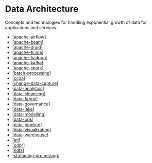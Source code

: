 # Data Architecture

Concepts and technologies for handling exponential growth of data for applications and services.

- [[apache-airflow]]
- [[apache-beam]]
- [[apache-druid]]
- [[apache-flume]]
- [[apache-hadoop]]
- [[apache-kafka]]
- [[apache-spark]]
- [[batch-processing]]
- [[ccpa]]
- [[change-data-capture]]
- [[data-analytics]]
- [[data-cleansing]]
- [[data-fabric]]
- [[data-governance]]
- [[data-lake]]
- [[data-modelling]]
- [[data-ops]]
- [[data-pipeline]]
- [[data-visualization]]
- [[data-warehouse]]
- [[etl]]
- [[gdpr]]
- [[hdfs]]
- [[streaming-processing]]

[//begin]: # "Autogenerated link references for markdown compatibility"
[apache-airflow]: data-architecture/apache-airflow "Apache Airflow"
[apache-beam]: data-architecture/apache-beam "Apache Beam"
[apache-druid]: data-architecture/apache-druid "Apache Druid"
[apache-flume]: data-architecture/apache-flume "Apache Flume"
[apache-hadoop]: data-architecture/apache-hadoop "Apache Hadoop"
[apache-spark]: data-architecture/apache-spark "Apache Spark"
[ccpa]: data-architecture/ccpa "California Consumer Privacy Act (CCPA)"
[change-data-capture]: data-architecture/change-data-capture "Change Data Capture"
[data-analytics]: data-architecture/data-analytics "Data Analytics"
[data-cleansing]: data-architecture/data-cleansing "Data Cleansing"
[data-fabric]: data-architecture/data-fabric "Data Fabric"
[data-governance]: data-architecture/data-governance "Data Governance"
[data-lake]: data-architecture/data-lake "Data Lake"
[data-modelling]: data-architecture/data-modelling "Data Modelling"
[data-ops]: data-architecture/data-ops "DataOps"
[data-pipeline]: data-architecture/data-pipeline "Data Pipeline"
[data-visualization]: data-architecture/data-visualization "Data Visualization"
[data-warehouse]: data-architecture/data-warehouse "Data Warehouse"
[etl]: data-architecture/etl "Extract, transform, load"
[gdpr]: data-architecture/gdpr "General Data Protection Regulation (GDPR)"
[hdfs]: data-architecture/hdfs "Hadoop Distributed File System (HDFS)"
[soc2]: organization-operations/soc2 "SOC 2 Certification"
[apache-kafka]: data-architecture/apache-kafka "Apache Kafka"
[batch-processing]: data-architecture/batch-processing "Batch Processing"
[streaming-processing]: data-architecture/streaming-processing "Streaming Processing"
[//end]: # "Autogenerated link references"
